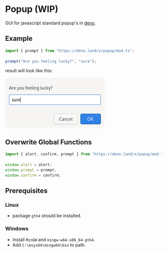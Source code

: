# Popup (WIP)

GUI for javascript standard popup's in [deno](https://deno.land/).

## Example

```typescript
import { prompt } from "https://deno.land/x/popup/mod.ts";

prompt("Are you feeling lucky?", "sure");
```

result will look like this:

![screenshot](./img/screenshot.png)

## Overwrite Global Functions

```typescript
import { alert, confirm, prompt } from "https://deno.land/x/popup/mod.ts";

window.alert = alert;
window.prompt = prompt;
window.confirm = confirm;
```

## Prerequisites

### Linux

- package `gtk4` should be installed.

### Windows

- Install `MinGW` and `mingw-w64-x86_64-gtk4`.
- Add `C:\msys64\mingw64\bin` to path.
